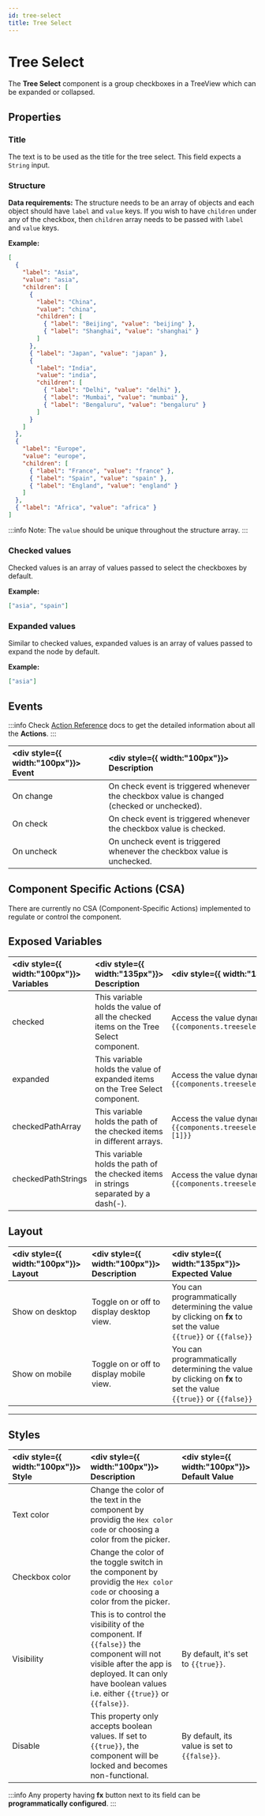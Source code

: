 ```yaml
---
id: tree-select
title: Tree Select
---
```


# Tree Select

The **Tree Select** component is a group checkboxes in a TreeView which can be expanded or collapsed.

<div >

## Properties

### Title

The text is to be used as the title for the tree select. This field expects a `String` input.

### Structure

**Data requirements:** The structure needs to be an array of objects and each object should have `label` and `value` keys. If you wish to have `children` under any of the checkbox, then `children` array needs to be passed with `label` and `value` keys.

**Example:**

```json
[
  {
    "label": "Asia",
    "value": "asia",
    "children": [
      {
        "label": "China",
        "value": "china",
        "children": [
          { "label": "Beijing", "value": "beijing" },
          { "label": "Shanghai", "value": "shanghai" }
        ]
      },
      { "label": "Japan", "value": "japan" },
      {
        "label": "India",
        "value": "india",
        "children": [
          { "label": "Delhi", "value": "delhi" },
          { "label": "Mumbai", "value": "mumbai" },
          { "label": "Bengaluru", "value": "bengaluru" }
        ]
      }
    ]
  },
  {
    "label": "Europe",
    "value": "europe",
    "children": [
      { "label": "France", "value": "france" },
      { "label": "Spain", "value": "spain" },
      { "label": "England", "value": "england" }
    ]
  },
  { "label": "Africa", "value": "africa" }
]
```

:::info
Note: The `value` should be unique throughout the structure array.
:::

### Checked values

Checked values is an array of values passed to select the checkboxes by default.

**Example:**

```json
["asia", "spain"]
```

### Expanded values

Similar to checked values, expanded values is an array of values passed to expand the node by default.

**Example:**

```json
["asia"]
```

</div>

<div >

## Events

:::info
Check [Action Reference](/docs/category/actions-reference) docs to get the detailed information about all the **Actions**.
:::

| <div style={{ width:"100px"}}> Event </div>     | <div style={{ width:"100px"}}> Description </div> |
|:----------- |:----------- | 
| On change | On check event is triggered whenever the checkbox value is changed (checked or unchecked). |
| On check | On check event is triggered whenever the checkbox value is checked. |
| On uncheck | On uncheck event is triggered whenever the checkbox value is unchecked. |

</div>

<div >

## Component Specific Actions (CSA)

There are currently no CSA (Component-Specific Actions) implemented to regulate or control the component.

</div>

<div >

## Exposed Variables

| <div style={{ width:"100px"}}> Variables  </div>  | <div style={{ width:"135px"}}> Description </div> | <div style={{ width:"135px"}}> How To Access </div>|
|:----------- |:----------- |:-------|
| checked | This variable holds the value of all the checked items on the Tree Select component. | Access the value dynamically using JS: `{{components.treeselect1.checked[1]}}`|
| expanded | This variable holds the value of expanded items on the Tree Select component.|  Access the value dynamically using JS: `{{components.treeselect1.expanded[0]}}`|
| checkedPathArray | This variable holds the path of the checked items in different arrays. | Access the value dynamically using JS: `{{components.treeselect1.checkedPathArray[1][1]}}`|
| checkedPathStrings | This variable holds the path of the checked items in strings separated by a dash(-).| Access the value dynamically using JS: `{{components.treeselect1.checkedPathStrings[2]}}`|

</div>

<div >

## Layout

|  <div style={{ width:"100px"}}> Layout </div> |  <div style={{ width:"100px"}}> Description </div> |  <div style={{ width:"135px"}}> Expected Value </div>|
|:----- |:---------  |:------------- |
| Show on desktop  | Toggle on or off to display desktop view. | You can programmatically determining the value by clicking on **fx** to set the value `{{true}}` or `{{false}}` |
| Show on mobile | Toggle on or off to display mobile view. | You can programmatically determining the value by clicking on **fx** to set the value `{{true}}` or `{{false}}` |

</div>

<div >

---

## Styles

|  <div style={{ width:"100px"}}> Style </div> |  <div style={{ width:"100px"}}> Description </div> |  <div style={{ width:"100px"}}> Default Value </div>|
|:----- |:---------  |:------------- |
| Text color  | Change the color of the text in the component by providig the `Hex color code` or choosing a color from the picker. |     |
| Checkbox color | Change the color of the toggle switch in the component by providig the `Hex color code` or choosing a color from the picker. |   |
| Visibility  | This is to control the visibility of the component. If `{{false}}` the component will not visible after the app is deployed. It can only have boolean values i.e. either `{{true}}` or `{{false}}`. | By default, it's set to `{{true}}`.  |
| Disable   | This property only accepts boolean values. If set to `{{true}}`, the component will be locked and becomes non-functional.  | By default, its value is set to `{{false}}`.|

:::info
Any property having **fx** button next to its field can be **programmatically configured**.
:::

</div>

